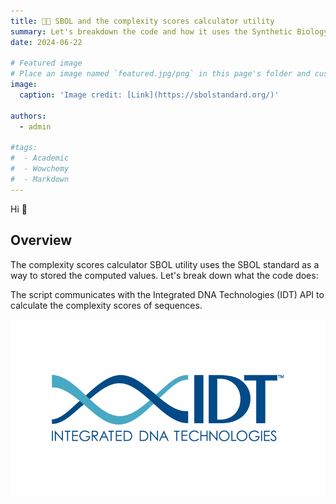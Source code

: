 ```yaml
---
title: 🧑‍💻️ SBOL and the complexity scores calculator utility
summary: Let's breakdown the code and how it uses the Synthetic Biology Open Language(SBOL)
date: 2024-06-22

# Featured image
# Place an image named `featured.jpg/png` in this page's folder and customize its options here.
image:
  caption: 'Image credit: [Link](https://sbolstandard.org/)'

authors:
  - admin

#tags:
#  - Academic
#  - Wowchemy
#  - Markdown 
---
```


Hi 👋

## Overview

The complexity scores calculator SBOL utility uses the SBOL standard as a way to stored the computed values.
Let's break down what the code does:

The script communicates with the Integrated DNA Technologies (IDT) API to calculate the complexity scores of sequences.



![Integrated DNA Technologies (IDT)](IDT_logo.png)








